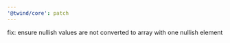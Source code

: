 ```yaml
---
'@twind/core': patch
---
```


fix: ensure nullish values are not converted to array with one nullish element
